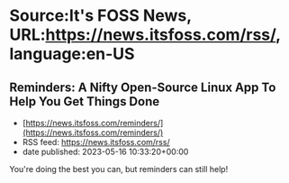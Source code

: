 # Source:It's FOSS News, URL:https://news.itsfoss.com/rss/, language:en-US

## Reminders: A Nifty Open-Source Linux App To Help You Get Things Done
 - [https://news.itsfoss.com/reminders/](https://news.itsfoss.com/reminders/)
 - RSS feed: https://news.itsfoss.com/rss/
 - date published: 2023-05-16 10:33:20+00:00

You're doing the best you can, but reminders can still help!

